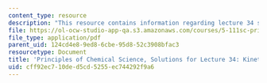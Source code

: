```yaml
---
content_type: resource
description: "This resource contains information regarding lecture 34 solution.\r\n"
file: https://ol-ocw-studio-app-qa.s3.amazonaws.com/courses/5-111sc-principles-of-chemical-science-fall-2014/cff92ec710ded5cd5255ec744292f9a6_MIT5_111F14_Lec34Soln.pdf
file_type: application/pdf
parent_uid: 124cd4e8-9ed8-6cbe-95d8-52c3908bfac3
resourcetype: Document
title: 'Principles of Chemical Science, Solutions for Lecture 34: Kinetics: Catalysts'
uid: cff92ec7-10de-d5cd-5255-ec744292f9a6
---
```

